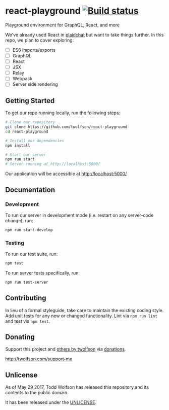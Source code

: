 # react-playground [![Build status](https://travis-ci.org/twolfson/react-playground.svg?branch=master)](https://travis-ci.org/twolfson/react-playground)

Playground environment for GraphQL, React, and more

We've already used React in [plaidchat][] but want to take things further. In this repo, we plan to cover exploring:

- [ ] ES6 imports/exports
- [ ] GraphQL
- [ ] React
- [ ] JSX
- [ ] Relay
- [ ] Webpack
- [ ] Server side rendering

[plaidchat]: https://github.com/plaidchat/plaidchat/tree/v2.15.1

## Getting Started
To get our repo running locally, run the following steps:

```bash
# Clone our repository
git clone https://github.com/twolfson/react-playground
cd react-playground

# Install our dependencies
npm install

# Start our server
npm run start
# Server running at http://localhost:5000/
```

Our application will be accessible at <http://localhost:5000/>

## Documentation
### Development
To run our server in development mode (i.e. restart on any server-code change), run:

```bash
npm run start-develop
```

### Testing
To run our test suite, run:

```bash
npm test
```

To run server tests specifically, run:

```bash
npm run test-server
```

## Contributing
In lieu of a formal styleguide, take care to maintain the existing coding style. Add unit tests for any new or changed functionality. Lint via `npm run lint` and test via `npm test`.

## Donating
Support this project and [others by twolfson][twolfson-projects] via [donations][twolfson-support-me].

<http://twolfson.com/support-me>

[twolfson-projects]: http://twolfson.com/projects
[twolfson-support-me]: http://twolfson.com/support-me

## Unlicense
As of May 29 2017, Todd Wolfson has released this repository and its contents to the public domain.

It has been released under the [UNLICENSE][].

[UNLICENSE]: UNLICENSE
